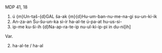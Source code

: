 MDP 41, 18
1. ú {m}Un-taš-{d}GAL ša-ak {m}{d}Hu-um-ban-nu-me-na-gi su-un-ki-ik
2. An-za-an Šu-šu-un-ka si-ir ha-al-te ú-pa-at hu-us-si-
3. ip-me ku-ši-ih {d}Na-ap-ra-te-ip nu-ul-ki-ip-pi in du-ni[ih]

Var.

2. ha-al-te / ha-al
